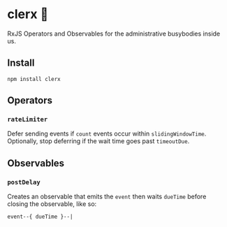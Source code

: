 # clerx 💁

RxJS Operators and Observables for the administrative busybodies inside us.

## Install

```
npm install clerx
```

## Operators

### `rateLimiter`

Defer sending events if `count` events occur within `slidingWindowTime`. Optionally,
stop deferring if the wait time goes past `timeoutDue`.

## Observables

### `postDelay`

Creates an observable that emits the `event` then waits `dueTime` before
closing the observable, like so:

```
event--{ dueTime }--|
```
